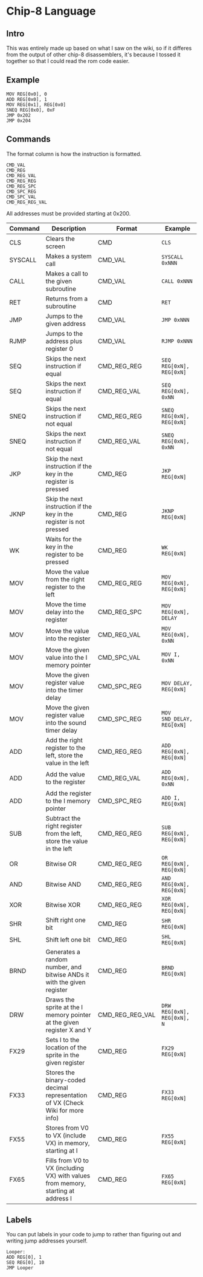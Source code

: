 # Chip-8 Language

## Intro

This was entirely made up based on what I saw on the wiki, so if it differes from the output
of other chip-8 disassemblers, it's because I tossed it together so that I could read the
rom code easier.

## Example

```CLS
MOV REG[0x0], 0
ADD REG[0x0], 1
MOV REG[0x1], REG[0x0]
SNEQ REG[0x0], 0xF
JMP 0x202
JMP 0x204
```

## Commands

The format column is how the instruction is formatted.

```CMD
CMD_VAL
CMD_REG
CMD_REG_VAL
CMD_REG_REG
CMD_REG_SPC
CMD_SPC_REG
CMD_SPC_VAL
CMD_REG_REG_VAL
```

All addresses must be provided starting at 0x200.

| Command | Description                                                                       | Format          | Example                     |
| ------- | --------------------------------------------------------------------------------- | --------------- | --------------------------- |
| CLS     | Clears the screen                                                                 | CMD             | `CLS`                       |
| SYSCALL | Makes a system call                                                               | CMD_VAL         | `SYSCALL 0xNNN`             |
| CALL    | Makes a call to the given subroutine                                              | CMD_VAL         | `CALL 0xNNN`                |
| RET     | Returns from a subroutine                                                         | CMD             | `RET`                       |
| JMP     | Jumps to the given address                                                        | CMD_VAL         | `JMP 0xNNN`                 |
| RJMP    | Jumps to the address plus register 0                                              | CMD_VAL         | `RJMP 0xNNN`                |
| SEQ     | Skips the next instruction if equal                                               | CMD_REG_REG     | `SEQ REG[0xN], REG[0xN]`    |
| SEQ     | Skips the next instruction if equal                                               | CMD_REG_VAL     | `SEQ REG[0xN], 0xNN`        |
| SNEQ    | Skips the next instruction if not equal                                           | CMD_REG_REG     | `SNEQ REG[0xN], REG[0xN]`   |
| SNEQ    | Skips the next instruction if not equal                                           | CMD_REG_VAL     | `SNEQ REG[0xN], 0xNN`       |
| JKP     | Skip the next instruction if the key in the register is pressed                   | CMD_REG         | `JKP REG[0xN]`              |
| JKNP    | Skip the next instruction if the key in the register is not pressed               | CMD_REG         | `JKNP REG[0xN]`             |
| WK      | Waits for the key in the register to be pressed                                   | CMD_REG         | `WK REG[0xN]`               |
| MOV     | Move the value from the right register to the left                                | CMD_REG_REG     | `MOV REG[0xN], REG[0xN]`    |
| MOV     | Move the time delay into the register                                             | CMD_REG_SPC     | `MOV REG[0xN], DELAY`       |
| MOV     | Move the value into the register                                                  | CMD_REG_VAL     | `MOV REG[0xN], 0xNN`        |
| MOV     | Move the given value into the I memory pointer                                    | CMD_SPC_VAL     | `MOV I, 0xNN`               |
| MOV     | Move the given register value into the timer delay                                | CMD_SPC_REG     | `MOV DELAY, REG[0xN]`       |
| MOV     | Move the given register value into the sound timer delay                          | CMD_SPC_REG     | `MOV SND_DELAY, REG[0xN]`   |
| ADD     | Add the right register to the left, store the value in the left                   | CMD_REG_REG     | `ADD REG[0xN], REG[0xN]`    |
| ADD     | Add the value to the register                                                     | CMD_REG_VAL     | `ADD REG[0xN], 0xNN`        |
| ADD     | Add the register to the I memory pointer                                          | CMD_SPC_REG     | `ADD I, REG[0xN]`           |
| SUB     | Subtract the right register from the left, store the value in the left            | CMD_REG_REG     | `SUB REG[0xN], REG[0xN]`    |
| OR      | Bitwise OR                                                                        | CMD_REG_REG     | `OR REG[0xN], REG[0xN]`     |
| AND     | Bitwise AND                                                                       | CMD_REG_REG     | `AND REG[0xN], REG[0xN]`    |
| XOR     | Bitwise XOR                                                                       | CMD_REG_REG     | `XOR REG[0xN], REG[0xN]`    |
| SHR     | Shift right one bit                                                               | CMD_REG         | `SHR REG[0xN]`              |
| SHL     | Shift left one bit                                                                | CMD_REG         | `SHL REG[0xN]`              |
| BRND    | Generates a random number, and bitwise ANDs it with the given register            | CMD_REG         | `BRND REG[0xN]`             |
| DRW     | Draws the sprite at the I memory pointer at the given register X and Y            | CMD_REG_REG_VAL | `DRW REG[0xN], REG[0xN], N` |
| FX29    | Sets I to the location of the sprite in the given register                        | CMD_REG         | `FX29 REG[0xN]`             |
| FX33    | Stores the binary-coded decimal representation of VX (Check Wiki for more info)   | CMD_REG         | `FX33 REG[0xN]`             |
| FX55    | Stores from V0 to VX (include VX) in memory, starting at I                        | CMD_REG         | `FX55 REG[0xN]`             |
| FX65    | Fills from V0 to VX (including VX) with values from memory, starting at address I | CMD_REG         | `FX65 REG[0xN]`             |

## Labels

You can put labels in your code to jump to rather than figuring out and writing
jump addresses yourself.

```MOV REG[0], 0
Looper:
ADD REG[0], 1
SEQ REG[0], 10
JMP Looper
```
